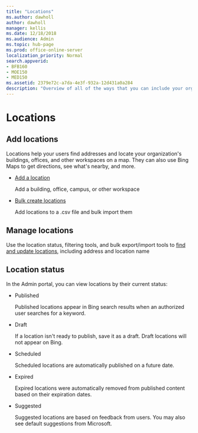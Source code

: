 ```yaml
---
title: "Locations"
ms.author: dawholl
author: dawholl
manager: kellis
ms.date: 12/18/2018
ms.audience: Admin
ms.topic: hub-page
ms.prod: office-online-server
localization_priority: Normal
search.appverid:
- BFB160
- MOE150
- MED150
ms.assetid: 2379e72c-a7da-4e3f-932a-12d431a0a284
description: "Overview of all of the ways that you can include your organization's locations Microsoft Searc work results"
---
```


# Locations

## Add locations

Locations help your users find addresses and locate your organization's buildings, offices, and other workspaces on a map. They can also use Bing Maps to get directions, see what's nearby, and more.
  
- [Add a location](add-a-location.md)
    
    Add a building, office, campus, or other workspace
    
- [Bulk create locations](bulk-create-locations.md)
    
    Add locations to a .csv file and bulk import them
    
## Manage locations

Use the location status, filtering tools, and bulk export/import tools to [find and update locations](manage-locations.md), including address and location name
  
## Location status

In the Admin portal, you can view locations by their current status:
  
- Published
    
    Published locations appear in Bing search results when an authorized user searches for a keyword.
    
- Draft
    
    If a location isn't ready to publish, save it as a draft. Draft locations will not appear on Bing.
    
- Scheduled
    
    Scheduled locations are automatically published on a future date.
    
- Expired
    
    Expired locations were automatically removed from published content based on their expiration dates.
    
- Suggested
    
    Suggested locations are based on feedback from users. You may also see default suggestions from Microsoft.

  

